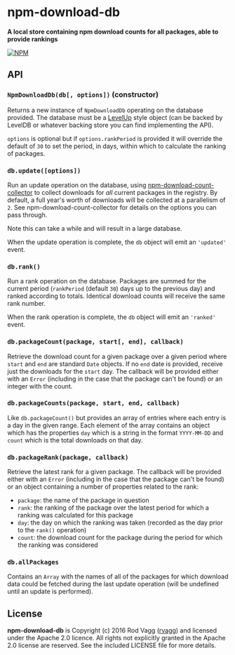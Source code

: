 # npm-download-db

**A local store containing npm download counts for all packages, able to provide rankings**

[![NPM](https://nodei.co/npm/npm-download-db.png)](https://nodei.co/npm/npm-download-db/)

## API

### `NpmDownloadDb(db[, options])` (constructor)

Returns a new instance of `NpmDownloadDb` operating on the database provided. The database must be a [LevelUp](https://github.com/level/levelup) style object (can be backed by LevelDB or whatever backing store you can find implementing the API).

`options` is optional but if `options.rankPeriod` is provided it will override the default of `30` to set the period, in days, within which to calculate the ranking of packages.

### `db.update([options])`

Run an update operation on the database, using [npm-download-count-collector](https://github.com/level/npm-download-count-collector) to collect downloads for _all_ current packages in the registry. By default, a full year's worth of downloads will be collected at a parallelism of `2`. See npm-download-count-collector for details on the options you can pass through.

Note this can take a while and will result in a large database.

When the update operation is complete, the `db` object will emit an `'updated'` event.

### `db.rank()`

Run a rank operation on the database. Packages are summed for the current period (`rankPeriod` (default `30`) days up to the previous day) and ranked according to totals. Identical download counts will receive the same rank number.

When the rank operation is complete, the `db` object will emit an `'ranked'` event.

### `db.packageCount(package, start[, end], callback)`

Retrieve the download count for a given package over a given period where `start` and `end` are standard `Date` objects. If no `end` date is provided, receive just the downloads for the `start` day. The callback will be provided either with an `Error` (including in the case that the package can't be found) or an integer with the count.

### `db.packageCounts(package, start, end, callback)`

Like `db.packageCount()` but provides an array of entries where each entry is a day in the given range. Each element of the array contains an object which has the properties `day` which is a string in the format `YYYY-MM-DD` and `count` which is the total downloads on that day.

### `db.packageRank(package, callback)`

Retrieve the latest rank for a given package. The callback will be provided either with an `Error` (including in the case that the package can't be found) or an object containing a number of properties related to the rank:

* `package`: the name of the package in question
* `rank`: the ranking of the package over the latest period for which a ranking was calculated for this package
* `day`: the day on which the ranking was taken (recorded as the day prior to the `rank()` operation)
* `count`: the download count for the package during the period for which the ranking was considered

### `db.allPackages`

Contains an `Array` with the names of all of the packages for which download data could be fetched during the last update operation (will be undefined until an update is performed).

## License

**npm-download-db** is Copyright (c) 2016 Rod Vagg ([rvagg](https://github.com/rvagg)) and licensed under the Apache 2.0 licence. All rights not explicitly granted in the Apache 2.0 license are reserved. See the included LICENSE file for more details.
